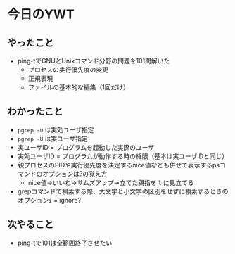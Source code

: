 # 今日のYWT

## やったこと

- ping-tでGNUとUnixコマンド分野の問題を101問解いた
  - プロセスの実行優先度の変更
  - 正規表現
  - ファイルの基本的な編集（1回だけ）

## わかったこと

- `pgrep -u` は実効ユーザ指定
- `pgrep -U` は実ユーザ指定
- 実ユーザID = プログラムを起動した実際のユーザ
- 実効ユーザID = プログラムが動作する時の権限（基本は実ユーザIDと同じ）
- 親プロセスのPIDや実行優先度を決定するnice値なども併せて表示するpsコマンドのオプションは?の覚え方
  - nice値→いいね→サムズアップ→立てた親指を `l` に見立てる
- grepコマンドで検索する際、大文字と小文字の区別をせずに検索するときのオプション`i` = ignore?

## 次やること

- ping-tで101は全範囲終了させたい
